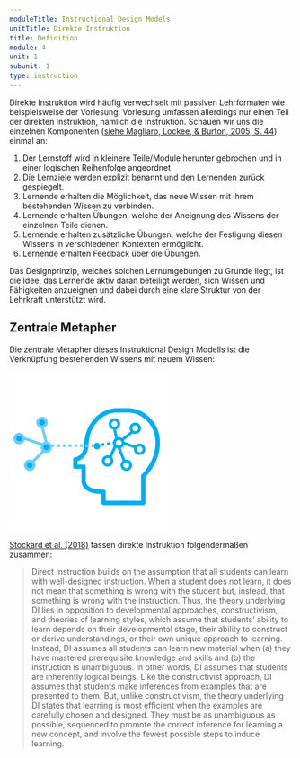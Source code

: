 ```yaml
---
moduleTitle: Instructional Design Models
unitTitle: Direkte Instruktion
title: Definition
module: 4
unit: 1
subunit: 1
type: instruction
---
```


Direkte Instruktion wird häufig verwechselt mit passiven Lehrformaten wie beispielsweise der Vorlesung. Vorlesung umfassen allerdings nur einen Teil der direkten Instruktion, nämlich die Instruktion. Schauen wir uns die einzelnen Komponenten ([siehe Magliaro, Lockee, & Burton, 2005, S. 44](https://link.springer.com/article/10.1007/bf02504684)) einmal an:

1. Der Lernstoff wird in kleinere Teile/Module herunter gebrochen und in einer logischen Reihenfolge angeordnet
2. Die Lernziele werden explizit benannt und den Lernenden zurück gespiegelt.
3. Lernende erhalten die Möglichkeit, das neue Wissen mit ihrem bestehenden Wissen zu verbinden. 
4. Lernende erhalten Übungen, welche der Aneignung des Wissens der einzelnen Teile dienen.
5. Lernende erhalten zusätzliche Übungen, welche der Festigung diesen Wissens in verschiedenen Kontexten ermöglicht.
6. Lernende erhalten Feedback über die Übungen. 

Das Designprinzip, welches solchen Lernumgebungen zu Grunde liegt, ist die Idee, das Lernende aktiv daran beteiligt werden, sich Wissen und Fähigkeiten anzueignen und dabei durch eine klare Struktur von der Lehrkraft unterstützt wird. 

## Zentrale Metapher

Die zentrale Metapher dieses Instruktional Design Modells ist die Verknüpfung bestehenden Wissens mit neuem Wissen:

![](connect.png)


[Stockard et al. (2018)](https://journals.sagepub.com/doi/abs/10.3102/0034654317751919) fassen direkte Instruktion folgendermaßen zusammen:

> Direct Instruction builds on the assumption that all students can learn with well-designed instruction. When a student does not learn, it does not mean that something is wrong with the student but, instead, that something is wrong with the instruction. Thus, the theory underlying DI lies in opposition to developmental approaches, constructivism, and theories of learning styles, which assume that students’ ability to learn depends on their developmental stage, their ability to construct or derive understandings, or their own unique approach to learning. Instead, DI assumes all students can learn new material when (a) they have mastered prerequisite knowledge and skills and (b) the instruction is unambiguous. In other words, DI assumes that students are inherently logical beings. Like the constructivist approach, DI assumes that students make inferences from examples that are presented to them. But, unlike constructivism, the theory underlying DI states that learning is most efficient when the examples are carefully chosen and designed. They must be as unambiguous as possible, sequenced to promote the correct inference for learning a new concept, and involve the fewest possible steps to induce learning.


